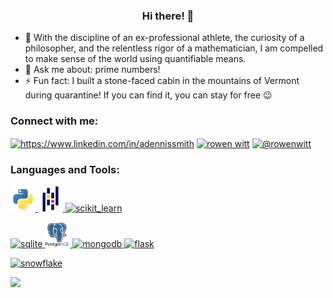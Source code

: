 ### <h3 align="center"> Hi there! 👋
</center>

- 🔭 With the discipline of an ex-professional athlete, the curiosity of a philosopher, and the relentless rigor of a mathematician, I am compelled to make sense of the world using quantifiable means.
- 💬 Ask me about: prime numbers!
- ⚡ Fun fact: I built a stone-faced cabin in the mountains of Vermont during quarantine! If you can find it, you can stay for free :wink:

<h3 align="left">Connect with me:</h3>
<p align="left">
<a href="https://www.linkedin.com/in/adennissmith" target="blank"><img align="center" src="https://raw.githubusercontent.com/rahuldkjain/github-profile-readme-generator/master/src/images/icons/Social/linked-in-alt.svg" alt="https://www.linkedin.com/in/adennissmith" height="30" width="40" /></a>
<a href="https://www.youtube.com/@primus311" target="blank"><img align="center" src="https://raw.githubusercontent.com/rahuldkjain/github-profile-readme-generator/master/src/images/icons/Social/youtube.svg" alt="rowen witt" height="30" width="40" /></a>
<a href="https://medium.com/@dennis-smith" target="blank"><img align="center" src="https://raw.githubusercontent.com/rahuldkjain/github-profile-readme-generator/master/src/images/icons/Social/medium.svg" alt="@rowenwitt" height="30" width="40" /></a>
</p>
</p>

<h3 align="left">Languages and Tools:</h3>
<a href="https://www.python.org" target="_blank"> <img src="https://raw.githubusercontent.com/devicons/devicon/master/icons/python/python-original.svg" alt="python" width="40" height="40"/> </a>
<a href="https://pandas.pydata.org/" target="_blank"> <img src="https://raw.githubusercontent.com/devicons/devicon/master/icons/pandas/pandas-original.svg" alt="pandas" width="40" height="40"/> </a>
<a href="https://scikit-learn.org/" target="_blank"> <img src="https://upload.wikimedia.org/wikipedia/commons/0/05/Scikit_learn_logo_small.svg" alt="scikit_learn" width="40" height="40"/> </a>

<a href="https://sqlite.com/index.html" target="_blank"> <img src="https://cdn.jsdelivr.net/gh/devicons/devicon/icons/sqlite/sqlite-original.svg" alt="sqlite" width="40" height="40"/> </a> 
<a href="https://www.postgresql.org" target="_blank"> <img src="https://raw.githubusercontent.com/devicons/devicon/master/icons/postgresql/postgresql-original-wordmark.svg" alt="postgresql" width="40" height="40"/> </a>
<a href="https://www.mongodb.com/" target="_blank"> <img src="https://cdn.jsdelivr.net/gh/devicons/devicon/icons/mongodb/mongodb-original-wordmark.svg" alt="mongodb" width="40" height="40"/> </a>
<a href="https://flask.palletsprojects.com/" target="_blank"> <img src="https://www.vectorlogo.zone/logos/pocoo_flask/pocoo_flask-icon.svg" alt="flask" width="40" height="40"/> </a> 

<a href="https://www.snowflake.com/" target="_blank"> <img src="https://www.vectorlogo.zone/logos/snowflake/snowflake-icon.svg" alt="snowflake" width="40" height="40"/> </a> 


![](https://komarev.com/ghpvc/?username=dennissmith0&color=blueviolet)

<!--
**dennissmith0/dennissmith0** is a ✨ _special_ ✨ repository because its `README.md` (this file) appears on your GitHub profile.

Here are some ideas to get you started:

I’m on a mission to create products that leverage physiological and training data to enhance human health and performance. Bridging the gap between athletics, education, and technology, I aim to use my diverse experiences and knowledge to empower us to become healthier, better versions of ourselves.

- 🔭 I’m currently on a mission to create products that leverage physiological and training data to enhance human health and performance. Bridging the gap between athletics, education, and technology, I aim to use my diverse experiences and knowledge to empower us to become healthier, better versions of ourselves.
- 🌱 I’m currently learning ...
- 👯 I’m looking to collaborate on ...
- 🤔 I’m looking for help with ...
- 💬 Ask me about ...
- 📫 How to reach me: ...
- 😄 Pronouns: ...
- ⚡ Fun fact: ...
👨‍💻 All of my projects are available at
📝 I regularly write articles on

- ⚡ Another fun fact: I spend my birthday each year running ~12 hours in the mountains from Salt Lake City to Park City 🌄🏃⛰️
-->
